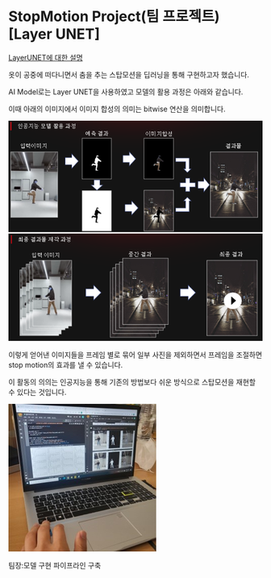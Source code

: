 # StopMotion Project(팀 프로젝트)[Layer UNET]

[LayerUNET에 대한 설명](https://github.com/PreFKim/Deep-Learning/tree/main/Segmentation/04.Layer%20UNet)

옷이 공중에 떠다니면서 춤을 추는 스탑모션을 딥러닝을 통해 구현하고자 했습니다.

AI Model로는 Layer UNET을 사용하였고 모델의 활용 과정은 아래와 같습니다.

이때 아래의 이미지에서 이미지 합성의 의미는 bitwise 연산을 의미합니다.

![1](./img/image.PNG)
![2](./img/image2.PNG)

이렇게 얻어낸 이미지들을 프레임 별로 묶어 일부 사진을 제외하면서 프레임을 조절하면 stop motion의 효과를 낼 수 있습니다.

이 활동의 의의는 인공지능을 통해 기존의 방법보다 쉬운 방식으로 스탑모션을 재현할 수 있다는 것입니다.

![3](./img/1.jpg)


팀장:모델 구현 파이프라인 구축